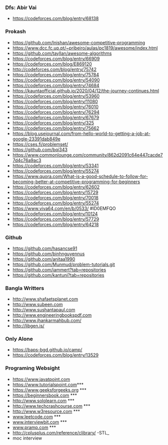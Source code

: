 ### Dfs: Abir Vai
* https://codeforces.com/blog/entry/68138
### Prokash
* https://github.com/lnishan/awesome-competitive-programming
* https://www.dcc.fc.up.pt/~pribeiro/aulas/pc1819/awesome/index.html
* https://github.com/tayllan/awesome-algorithms
* https://codeforces.com/blog/entry/66909
* https://codeforces.com/blog/E869120
* http://codeforces.com/blog/entry/75742
* https://codeforces.com/blog/entry/75784
* https://codeforces.com/blog/entry/54090
* https://codeforces.com/blog/entry/74684
* https://kauntaofficial.github.io/2020/04/12/the-journey-continues.html
* https://codeforces.com/blog/entry/53960
* https://codeforces.com/blog/entry/11080
* https://codeforces.com/blog/entry/76010
* https://codeforces.com/blog/entry/76294
* https://codeforces.com/blog/entry/67679
* https://codeforces.com/blog/entry/325
* https://codeforces.com/blog/entry/75662
* https://blog.usejournal.com/from-hello-world-to-getting-a-job-at-google-23391dab849e
* https://cses.fi/problemset/
* https://github.com/bqi343
* https://www.commonlounge.com/community/862d2091c64e447cacde77d4c76a9ac3
* https://codeforces.com/blog/entry/53341
* https://codeforces.com/blog/entry/55274
* https://www.quora.com/What-is-a-good-schedule-to-follow-for-becoming-better-at-competitive-programming-for-beginners
* https://codeforces.com/blog/entry/62602
* https://codeforces.com/blog/entry/15729
* https://codeforces.com/blog/entry/70018
* https://codeforces.com/blog/entry/55274
* https://www.viva64.com/en/b/0533/    #ID0EMFQO
* https://codeforces.com/blog/entry/10124
* https://codeforces.com/blog/entry/57729
* https://codeforces.com/blog/entry/64218
### Github
* https://github.com/hasancse91
* https://github.com/binhnguyennus
* https://github.com/anitaa1990
* https://github.com/Munmud/problem-tutorials.git
* https://github.com/iammert?tab=repositories
* https://github.com/kantuni?tab=repositories
### Bangla Writters
* http://www.shafaetsplanet.com
* http://www.subeen.com
* http://www.sushantapaul.com
* http://www.engineeringbookspdf.com
* http://www.jhankarmahbub.com/
* http://libgen.is/
### Only Alone
* https://baps-bgd.github.io/camp/
* https://codeforces.com/blog/entry/13529
### Programing Websight
* https://www.javatpoint.com
* https://www.tutorialspoint.com***
* https://www.geeksforgeeks.org ***
* https://beginnersbook.com ***
* http://www.sololearn.com ***
* http://www.techcrashcourse.com ***
* http://www.w3resource.com ***
* www.leetcode.com ***
* www.interviewbit.com ***
* www.pramp.com ***
* http://cplusplus.com/reference/clibrary/ -STL_ 
* moc interview
